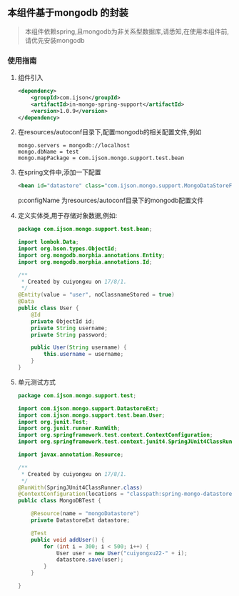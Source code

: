 ## 本组件基于mongodb 的封装
> 本组件依赖spring,且mongodb为非关系型数据库,请悉知,在使用本组件前,请优先安装mongodb

### 使用指南

1. 组件引入
   ```xml
   <dependency>
       <groupId>com.ijson</groupId>
       <artifactId>in-mongo-spring-support</artifactId>
       <version>1.0.9</version>
   </dependency>
   ```

2. 在resources/autoconf目录下,配置mongodb的相关配置文件,例如

   ```
   mongo.servers = mongodb://localhost
   mongo.dbName = test
   mongo.mapPackage = com.ijson.mongo.support.test.bean
   ```

3. 在spring文件中,添加一下配置
   ```xml
   <bean id="datastore" class="com.ijson.mongo.support.MongoDataStoreFactory" p:configName="mongo-test"/>
   ```
   p:configName 为resources/autoconf目录下的mongodb配置文件

4. 定义实体类,用于存储对象数据,例如:
   ```java
   package com.ijson.mongo.support.test.bean;

   import lombok.Data;
   import org.bson.types.ObjectId;
   import org.mongodb.morphia.annotations.Entity;
   import org.mongodb.morphia.annotations.Id;

   /**
    * Created by cuiyongxu on 17/8/1.
    */
   @Entity(value = "user", noClassnameStored = true)
   @Data
   public class User {
       @Id
       private ObjectId id;
       private String username;
       private String password;

       public User(String username) {
           this.username = username;
       }
   }

   ```
5. 单元测试方式
   ```java
   package com.ijson.mongo.support.test;

   import com.ijson.mongo.support.DatastoreExt;
   import com.ijson.mongo.support.test.bean.User;
   import org.junit.Test;
   import org.junit.runner.RunWith;
   import org.springframework.test.context.ContextConfiguration;
   import org.springframework.test.context.junit4.SpringJUnit4ClassRunner;

   import javax.annotation.Resource;

   /**
    * Created by cuiyongxu on 17/8/1.
    */
   @RunWith(SpringJUnit4ClassRunner.class)
   @ContextConfiguration(locations = "classpath:spring-mongo-datastore.xml")
   public class MongoDBTest {

       @Resource(name = "mongoDatastore")
       private DatastoreExt datastore;

       @Test
       public void addUser() {
           for (int i = 300; i < 500; i++) {
               User user = new User("cuiyongxu22-" + i);
               datastore.save(user);
           }
       }

   }

   ```
